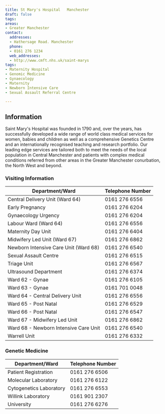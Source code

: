 ```yaml
---
title: St Mary's Hospital   Manchester
draft: false
tags:
areas:
- Greater Manchester
contact:
  addresses:
  - Hathersage Road. Manchester
  phone:
  - 0161 276 1234
  web_addresses:
  - http://www.cmft.nhs.uk/saint-marys
tags:
- Maternity Hospital
- Genomic Medicine
- Gynaecology
- Maternity
- Newborn Intensive Care
- Sexual Assault Referral Centre

---
```


## Information

Saint Mary's Hospital was founded in 1790 and, over the years, has successfully
developed a wide range of world class medical services for women, babies and
children as well as a comprehensive Genetics Centre and an internationally
recognised teaching and research portfolio. Our leading edge services are
tailored both to meet the needs of the local population in Central Manchester
and patients with complex medical conditions referred from other areas in the
Greater Manchester conurbation, the North West and beyond.


### Visiting Information

| Department/Ward                       | Telephone Number |
| ----------------                      | ---------------- |
| Central Delivery Unit (Ward 64)       | 0161 276 6556    |
| Early Pregnancy                       | 0161 276 6204    |
| Gynaecology Urgency                   | 0161 276 6204    |
| Labour Ward (Ward 64)                 | 0161 276 6556    |
| Maternity Day Unit                    | 0161 276 6404    |
| Midwifery Led Unit (Ward 67)          | 0161 276 6862    |
| Newborn Intensive Care Unit (Ward 68) | 0161 276 6540    |
| Sexual Assault Centre                 | 0161 276 6515    |
| Triage Unit                           | 0161 276 6567    |
| Ultrasound Department                 | 0161 276 6374    |
| Ward 62 - Gynae                       | 0161 276 6105    |
| Ward 63 - Gynae                       | 0161 701 0048    |
| Ward 64 - Central Delivery Unit       | 0161 276 6556    |
| Ward 65 - Post Natal                  | 0161 276 6529    |
| Ward 66 - Post Natal                  | 0161 276 6547    |
| Ward 67 - Midwifery Led Unit          | 0161 276 6862    |
| Ward 68 - Newborn Intensive Care Unit | 0161 276 6540    |
| Warrell Unit                          | 0161 276 6332    |

### Genetic Medicine

| Department/Ward         | Telephone Number |
| ----------------        | ---------------- |
| Patient Registration    | 0161 276 6506    |
| Molecular Laboratory    | 0161 276 6122    |
| Cytogenetics Laboratory | 0161 276 6553    |
| Willink Laboratory      | 0161 901 2307    |
| University              | 0161 276 6276    |
